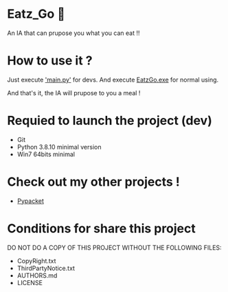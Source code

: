 # Eatz_Go :hamburger:
An IA that can prupose you what you can eat !!

# How to use it ?

Just execute <a href="main.py">'main.py'</a> for devs.
And execute <a href="EatzGo.exe">EatzGo.exe</a> for normal using.

And that's it, the IA will prupose to you a meal !

# Requied to launch the project (dev)

- Git
- Python 3.8.10 minimal version
- Win7 64bits minimal

# Check out my other projects !

- <a href="https://github.com/Boubajoker/pypacket/">Pypacket</a>

# Conditions for share this project

DO NOT DO A COPY OF THIS PROJECT WITHOUT THE FOLLOWING FILES:
- CopyRight.txt
- ThirdPartyNotice.txt
- AUTHORS.md
- LICENSE
